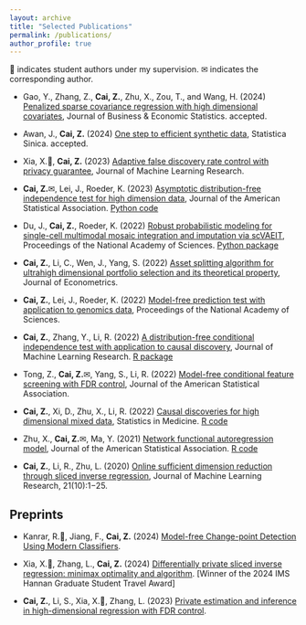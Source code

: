 ```yaml
---
layout: archive
title: "Selected Publications"
permalink: /publications/
author_profile: true
---
```


<span>&#127890;</span> indicates student authors under my supervision. <span>&#9993;</span> indicates the corresponding author.

- Gao, Y., Zhang, Z., **Cai, Z.**, Zhu, X., Zou, T., and Wang, H. (2024) [Penalized sparse covariance regression with
high dimensional covariates](https://arxiv.org/abs/2410.04028), Journal of Business & Economic Statistics. accepted.

- Awan, J., **Cai, Z.** (2024) [One step to efficient synthetic data](https://www3.stat.sinica.edu.tw/ss_newpaper/SS-2022-0274_na.pdf), Statistica Sinica. accepted.

- Xia, X.<span>&#127890;</span>, **Cai, Z.** (2023) [Adaptive false discovery rate control with privacy guarantee](https://jmlr.org/papers/v24/23-0039.html), Journal of Machine Learning Research.

- **Cai, Z.**<span>&#9993;</span>, Lei, J., Roeder, K. (2023) [Asymptotic distribution-free independence test for high dimension data](https://www.tandfonline.com/doi/full/10.1080/01621459.2023.2218030), Journal of the American Statistical Association. [Python code](https://github.com/zhanruicai/CPC_code)

- Du, J., **Cai, Z.**, Roeder, K. (2022) [Robust probabilistic modeling for single-cell multimodal mosaic integration and imputation via scVAEIT](https://www.pnas.org/doi/10.1073/pnas.2214414119), Proceedings of the National Academy of Sciences. [Python package](https://github.com/jaydu1/scVAEIT)

- **Cai, Z.**, Li, C., Wen, J., Yang, S. (2022) [Asset splitting algorithm for ultrahigh dimensional portfolio selection and its theoretical property](https://www.sciencedirect.com/science/article/pii/S0304407622000902), Journal of Econometrics.

- **Cai, Z.**, Lei, J., Roeder, K. (2022) [Model-free prediction test with application to genomics data](https://www.pnas.org/doi/10.1073/pnas.2205518119), Proceedings of the National Academy of Sciences.

- **Cai, Z.**, Zhang, Y., Li, R. (2022) [A distribution-free conditional independence test with application to causal discovery](https://jmlr.org/papers/v23/20-682.html), Journal of Machine Learning Research. [R package](https://github.com/zhanruicai/CItest)

- Tong, Z., **Cai, Z.**<span>&#9993;</span>, Yang, S., Li, R. (2022) [Model-free conditional feature screening with FDR control](https://www.tandfonline.com/doi/full/10.1080/01621459.2022.2063130), Journal of the American Statistical Association.

- **Cai, Z.**, Xi, D., Zhu, X., Li, R. (2022) [Causal discoveries for high dimensional mixed data](https://onlinelibrary.wiley.com/doi/full/10.1002/sim.9544), Statistics in Medicine. [R code](https://github.com/xidongdxi/latentPC)

- Zhu, X., **Cai, Z.**<span>&#9993;</span>, Ma, Y. (2021) [Network functional autoregression model](https://www.tandfonline.com/doi/full/10.1080/01621459.2021.1901718), Journal of the American Statistical Association. [R code](https://github.com/zhanruicai/FSAR)

- **Cai, Z.**, Li, R., Zhu, L. (2020) [Online sufficient dimension reduction through sliced inverse regression](http://jmlr.org/papers/v21/18-567.html), Journal of Machine Learning Research, 21(10):1−25.



## Preprints

- Kanrar, R.<span>&#127890;</span>, Jiang, F., **Cai, Z.** (2024) [Model-free Change-point Detection Using Modern Classifiers](https://arxiv.org/pdf/2404.06995).

- Xia, X.<span>&#127890;</span>, Zhang, L., **Cai, Z.** (2024) [Differentially private sliced inverse regression: minimax optimality and algorithm](https://arxiv.org/abs/2401.08150). [Winner of the 2024 IMS Hannan Graduate Student Travel Award]

- **Cai, Z.**, Li, S., Xia, X.<span>&#127890;</span>, Zhang, L. (2023) [Private estimation and inference in high-dimensional regression with FDR control](https://arxiv.org/abs/2310.16260).



